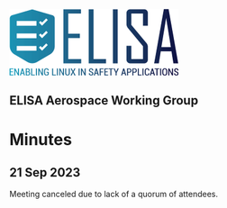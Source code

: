 ![logo](logo_elisa_small.png )

## ELISA Aerospace Working Group

# Minutes

## 21 Sep 2023

Meeting canceled due to lack of a quorum of attendees.

